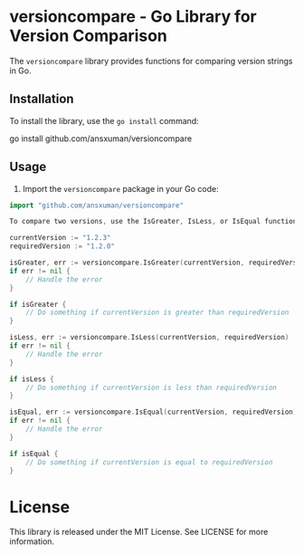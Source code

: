 # versioncompare - Go Library for Version Comparison

The `versioncompare` library provides functions for comparing version strings in Go.

## Installation

To install the library, use the `go install` command:

go install  github.com/ansxuman/versioncompare


## Usage

1. Import the `versioncompare` package in your Go code:

```go
import "github.com/ansxuman/versioncompare"

To compare two versions, use the IsGreater, IsLess, or IsEqual functions from the versioncompare package:

currentVersion := "1.2.3"
requiredVersion := "1.2.0"

isGreater, err := versioncompare.IsGreater(currentVersion, requiredVersion)
if err != nil {
    // Handle the error
}

if isGreater {
    // Do something if currentVersion is greater than requiredVersion
}

isLess, err := versioncompare.IsLess(currentVersion, requiredVersion)
if err != nil {
    // Handle the error
}

if isLess {
    // Do something if currentVersion is less than requiredVersion
}

isEqual, err := versioncompare.IsEqual(currentVersion, requiredVersion)
if err != nil {
    // Handle the error
}

if isEqual {
    // Do something if currentVersion is equal to requiredVersion
}
```

# License
This library is released under the MIT License. See LICENSE for more information.

